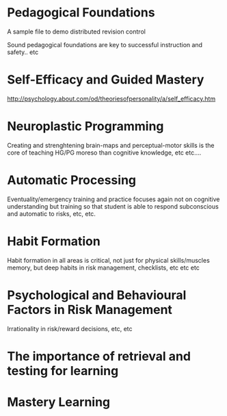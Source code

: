 Pedagogical Foundations
=======================

A sample file to demo distributed revision control

Sound pedagogical foundations are key to successful instruction and safety.. etc 

Self-Efficacy and Guided Mastery
================================
http://psychology.about.com/od/theoriesofpersonality/a/self_efficacy.htm

Neuroplastic Programming
========================

Creating and strenghtening brain-maps and perceptual-motor skills is the core of teaching HG/PG moreso than cognitive knowledge, etc etc....

Automatic Processing
====================

Eventuality/emergency training and practice focuses again not on cognitive understanding but training so that student is able to respond subconscious and automatic to risks, etc, etc.

Habit Formation
===============

Habit formation in all areas is critical, not just for physical skills/muscles memory, but deep habits in risk management, checklists, etc etc etc

Psychological and Behavioural Factors in Risk Management
========================================================

Irrationality in risk/reward decisions, etc, etc

The importance of retrieval and testing for learning
====================================================

Mastery Learning
================




